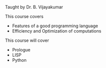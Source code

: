 Taught by Dr. B. Vijayakumar

This course covers

- Features of a good programming language
- Efficiency and Optimization of computations

This course will cover

- Prologue
- LISP
- Python